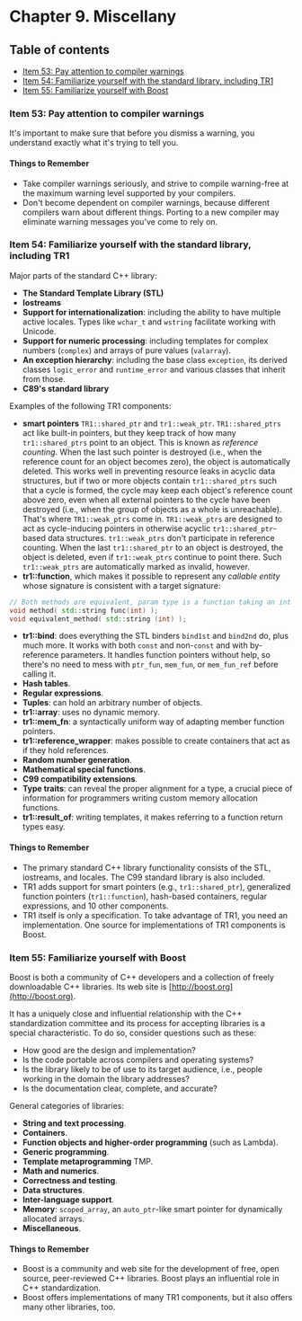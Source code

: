 # Chapter 9. Miscellany

## Table of contents
* [Item 53: Pay attention to compiler warnings](#item-53-pay-attention-to-compiler-warnings)
* [Item 54: Familiarize yourself with the standard library, including TR1](#item-54-familiarize-yourself-with-the-standard-library-including-tr1)
* [Item 55: Familiarize yourself with Boost](#item-55-familiarize-yourself-with-boost)

### Item 53: Pay attention to compiler warnings

It's important to make sure that before you dismiss a warning, you understand exactly what it's trying to tell you.

#### Things to Remember
* Take compiler warnings seriously, and strive to compile warning-free at the maximum warning level supported by your compilers.
* Don't become dependent on compiler warnings, because different compilers warn about different things. Porting to a new compiler may eliminate warning messages you've come to rely on.

### Item 54: Familiarize yourself with the standard library, including TR1

Major parts of the standard C++ library:
* **The Standard Template Library (STL)**
* **Iostreams**
* **Support for internationalization**: including the ability to have multiple active locales. Types like `wchar_t` and `wstring` facilitate working with Unicode.
* **Support for numeric processing**: including templates for complex numbers (`complex`) and arrays of pure values (`valarray`).
* **An exception hierarchy**: including the base class `exception`, its derived classes `logic_error` and `runtime_error` and various classes that inherit from those.
* **C89's standard library**

Examples of the following TR1 components:
* **smart pointers** `TR1::shared_ptr` and `tr1::weak_ptr`. `TR1::shared_ptrs` act like built-in pointers, but they keep track of how many `tr1::shared_ptrs` point to an object. This is known as *reference counting*. When the last such pointer is destroyed (i.e., when the reference count for an object becomes zero), the object is automatically deleted. This works well in preventing resource leaks in acyclic data structures, but if two or more objects contain `tr1::shared_ptrs` such that a cycle is formed, the cycle may keep each object's reference count above zero, even when all external pointers to the cycle have been destroyed (i.e., when the group of objects as a whole is unreachable). That's where `TR1::weak_ptrs` come in. `TR1::weak_ptrs` are designed to act as cycle-inducing pointers in otherwise acyclic `tr1::shared_ptr`-based data structures. `tr1::weak_ptrs` don't participate in reference counting. When the last `tr1::shared_ptr` to an object is destroyed, the object is deleted, even if `tr1::weak_ptrs` continue to point there. Such `tr1::weak_ptrs` are automatically marked as invalid, however.
* **tr1::function**, which makes it possible to represent any *callable entity* whose signature is consistent with a target signature:
```cpp
// Both methods are equivalent, param type is a function taking an int and returning a string
void method( std::string func(int) );
void equivalent_method( std::string (int) );
```
* **tr1::bind**: does everything the STL binders `bind1st` and `bind2nd` do, plus much more. It works with both `const` and non-`const` and with by-reference parameters. It handles function pointers without help, so there's no need to mess with `ptr_fun`, `mem_fun`, or `mem_fun_ref` before calling it.
* **Hash tables**.
* **Regular expressions**.
* **Tuples**: can hold an arbitrary number of objects.
* **tr1::array**: uses no dynamic memory.
* **tr1::mem_fn**: a syntactically uniform way of adapting member function pointers.
* **tr1::reference_wrapper**: makes possible to create containers that act as if they hold references.
* **Random number generation**.
* **Mathematical special functions**.
* **C99 compatibility extensions**.
* **Type traits**: can reveal the proper alignment for a type, a crucial piece of information for programmers writing custom memory allocation functions.
* **tr1::result_of**: writing templates, it makes referring to a function return types easy.

#### Things to Remember
* The primary standard C++ library functionality consists of the STL, iostreams, and locales. The C99 standard library is also included.
* TR1 adds support for smart pointers (e.g., `tr1::shared_ptr`), generalized function pointers (`tr1::function`), hash-based containers, regular expressions, and 10 other components.
* TR1 itself is only a specification. To take advantage of TR1, you need an implementation. One source for implementations of TR1 components is Boost.

### Item 55: Familiarize yourself with Boost

Boost is both a community of C++ developers and a collection of freely downloadable C++ libraries. Its web site is [http://boost.org](http://boost.org).

It has a uniquely close and influential relationship with the C++ standardization committee and its process for accepting libraries is a special characteristic. To do so, consider questions such as these:
* How good are the design and implementation?
* Is the code portable across compilers and operating systems?
* Is the library likely to be of use to its target audience, i.e., people working in the domain the library addresses?
* Is the documentation clear, complete, and accurate?

General categories of libraries:
* **String and text processing**.
* **Containers**.
* **Function objects and higher-order programming** (such as Lambda).
* **Generic programming**.
* **Template metaprogramming** TMP.
* **Math and numerics**.
* **Correctness and testing**.
* **Data structures**.
* **Inter-language support**.
* **Memory**: `scoped_array`, an `auto_ptr`-like smart pointer for dynamically allocated arrays.
* **Miscellaneous**.

#### Things to Remember
* Boost is a community and web site for the development of free, open source, peer-reviewed C++ libraries. Boost plays an influential role in C++ standardization.
* Boost offers implementations of many TR1 components, but it also offers many other libraries, too.
